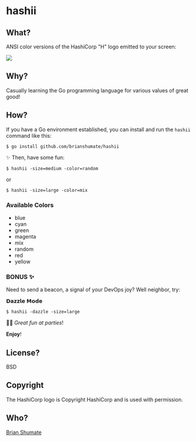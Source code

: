 # hashii

## What?

ANSI color versions of the HashiCorp "H" logo emitted to your screen:

![](https://github.com/brianshumate/hashii/blob/master/share/screenshot.png)

## Why?

Casually learning the Go programming language for various values of great good!

## How?

If you have a Go environment established, you can install and run the
`hashii` command like this:

```
$ go install github.com/brianshumate/hashii
```

✨ Then, have some fun:

```
$ hashii -size=medium -color=random
```

or

```
$ hashii -size=large -color=mix
```

### Available Colors

- blue
- cyan
- green
- magenta
- mix
- random
- red
- yellow

### BONUS ✨

Need to send a beacon, a signal of your DevOps joy? Well neighbor, try:

𝗗𝗮𝘇𝘇𝗹𝗲 𝗠𝗼𝗱𝗲

```
$ hashii -dazzle -size=large
```

🎈🎉  *Great fun at parties*!

**Enjoy**!

## License?

BSD

## Copyright

The HashiCorp logo is Copyright HashiCorp and is used with permission.

## Who?

[Brian Shumate](https://github.com/brianshumate)
